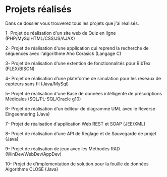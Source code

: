 # Projets réalisés
Dans ce dossier vous trouverez tous les projets que j'ai réalisés.

  1-  Projet de réalisation d'un site web de Quiz en ligne (PHP/MySqlHTML/CSS/JS/AJAX)
  
  2-  Projet de réalisation d'une application qui reprend la recherche de séquences avec l'algorithme Aho Corasick (Langage C)
  
  3-  Projet de réalisation d'une extention de fonctionnalités pour BibTex (FLEX/BISON)
  
  4-  Projet de réalisation d'une plateforme de simulation pour les réseaux de capteurs sans fil (Java/MySql)
  
  5-  Projet de réalisation d'une Base de données intélligente de préscriptions Médicales (SQL/PL-SQL/Oracle g10)
  
  6-  Projet de réalisation d'un éditeur de diagramme UML avec le Reverse Eingeennering (Java)
  
  7-  Projet de réalisation d'application Web REST et SOAP (JEE/XML)
  
  8-  Projet de réalisation d'une API de Réglage et de Sauvegarde de projet (Java)
  
  9-  Projet de réalisation de jeux avec les Méthodes RAD (WinDev/WebDev/AppDev)
  
  10- Projet de d'implementation de solution pour la fouille de données Algorithme CLOSE (Java)
  
